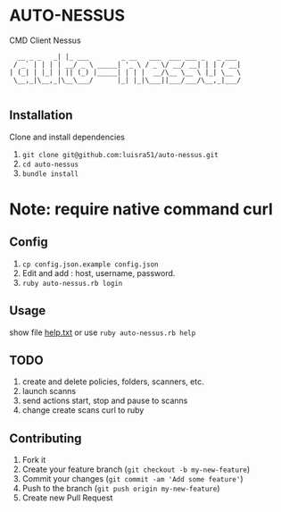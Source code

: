 # AUTO-NESSUS
CMD Client Nessus
```
  __ _ _   _| |_ ___        _ __   ___  ___ ___ _   _ ___
 / _` | | | | __/ _ \ _____| '_ \ / _ \/ __/ __| | | / __|
| (_| | |_| | || (_) |_____| | | |  __/\__ \__ \ |_| \__ \
 \__,_|\__,_|\__\___/      |_| |_|\___||___/___/\__,_|___/


```

## Installation

Clone and install dependencies

   1.  `git clone git@github.com:luisra51/auto-nessus.git`
   2.  `cd auto-nessus`
   3.  `bundle install`

# Note: require native command curl

## Config
  1.  `cp config.json.example config.json`
  2.  Edit and add : host, username, password.
  3.  `ruby auto-nessus.rb login`

## Usage

  show file [help.txt](help.txt) or use `ruby auto-nessus.rb help`

## TODO
  1. create and delete policies, folders, scanners, etc.
  2. launch scanns
  3. send actions start, stop and pause to scanns
  4. change create scans curl to ruby

## Contributing

1. Fork it
2. Create your feature branch (`git checkout -b my-new-feature`)
3. Commit your changes (`git commit -am 'Add some feature'`)
4. Push to the branch (`git push origin my-new-feature`)
5. Create new Pull Request
